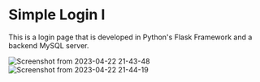 # Simple Login I
This is a login page that is developed in Python's Flask Framework and a backend MySQL server.

![Screenshot from 2023-04-22 21-43-48](https://user-images.githubusercontent.com/70995581/233795277-3c16f901-c52c-465d-9e45-ccc2ead5adbb.png)
![Screenshot from 2023-04-22 21-44-19](https://user-images.githubusercontent.com/70995581/233795279-9e98f115-d594-417d-8c10-e26c2487901c.png)
